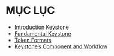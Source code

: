 # MỤC LỤC

- [Introduction Keystone](Introduction.md)
- [Fundamental Keystone](Fundamental%20Keystone.md)
- [Token Formats](Token%20Formats.md)
- [Keystone’s Component and Workflow](Keystone’s%20Component%20and%20Workflow.md)
